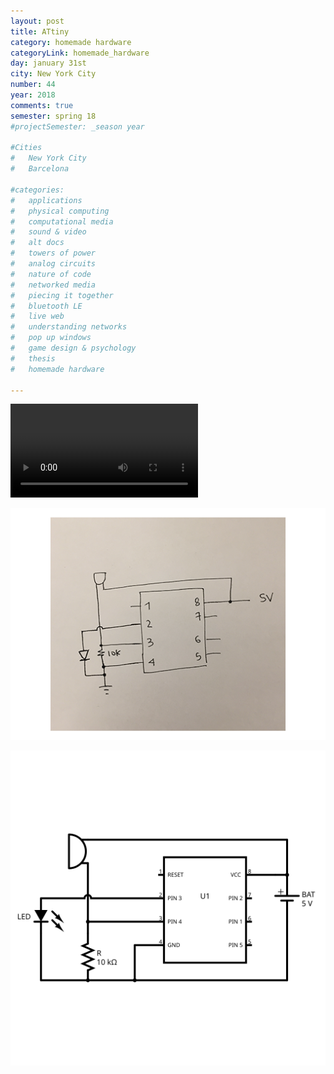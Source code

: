 ```yaml
---
layout: post
title: ATtiny
category: homemade hardware
categoryLink: homemade_hardware
day: january 31st
city: New York City
number: 44
year: 2018
comments: true
semester: spring 18
#projectSemester: _season year

#Cities
#	New York City
#	Barcelona

#categories:
#	applications
#	physical computing 
#	computational media 
#	sound & video 
#	alt docs
#	towers of power 
#	analog circuits 
#	nature of code
#	networked media
#	piecing it together
#	bluetooth LE
#	live web
#	understanding networks
#	pop up windows
#	game design & psychology
#	thesis
#	homemade hardware

---
```

<video class="v_512" controls="false" autoplay="autoplay">
<source src="https://graupuche.info/video/44_3.mp4" type="video/mp4" />
</video>

![schematic](/img/thumnailsBlog/44_4.png)

![schematic](/img/thumnailsBlog/44_2.svg)


